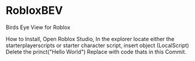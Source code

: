 # RobloxBEV
Birds Eye View for Roblox

How to Install,
Open Roblox Studio, 
In the explorer locate either the starterplayerscripts or starter character script, insert object (LocalScript)
Delete the princt("Hello World")
Replace with code thats in this Commit.
